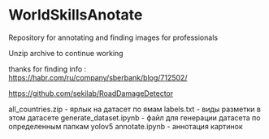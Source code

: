 # WorldSkillsAnotate
Repository for annotating and finding images for professionals

Unzip archive to continue working

thanks for finding info :
https://habr.com/ru/company/sberbank/blog/712502/

https://github.com/sekilab/RoadDamageDetector

all_countries.zip - ярлык на датасет по ямам
labels.txt - виды разметки в этом датасете
generate_dataset.ipynb - файл для генерации датасета по определенным папкам
yolov5 annotate.ipynb - аннотация картинок